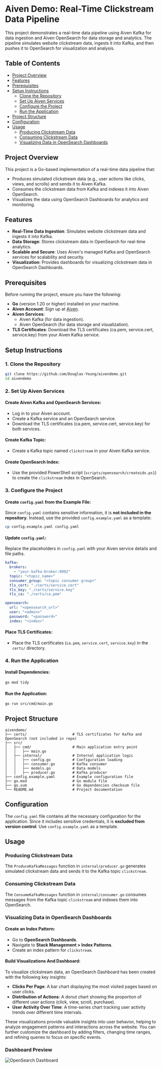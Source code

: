 # Aiven Demo: Real-Time Clickstream Data Pipeline

This project demonstrates a real-time data pipeline using Aiven Kafka for data ingestion and Aiven OpenSearch for data storage and analytics. The pipeline simulates website clickstream data, ingests it into Kafka, and then pushes it to OpenSearch for visualization and analysis.

## Table of Contents
- [Project Overview](#project-overview)
- [Features](#features)
- [Prerequisites](#prerequisites)
- [Setup Instructions](#setup-instructions)
  - [Clone the Repository](#clone-the-repository)
  - [Set Up Aiven Services](#set-up-aiven-services)
  - [Configure the Project](#configure-the-project)
  - [Run the Application](#run-the-application)
- [Project Structure](#project-structure)
- [Configuration](#configuration)
- [Usage](#usage)
  - [Producing Clickstream Data](#producing-clickstream-data)
  - [Consuming Clickstream Data](#consuming-clickstream-data)
  - [Visualizing Data in OpenSearch Dashboards](#visualizing-data-in-opensearch-dashboards)

## Project Overview

This project is a Go-based implementation of a real-time data pipeline that:

- Produces simulated clickstream data (e.g., user actions like clicks, views, and scrolls) and sends it to Aiven Kafka.
- Consumes the clickstream data from Kafka and indexes it into Aiven OpenSearch.
- Visualizes the data using OpenSearch Dashboards for analytics and monitoring.

## Features

- **Real-Time Data Ingestion**: Simulates website clickstream data and ingests it into Kafka.
- **Data Storage**: Stores clickstream data in OpenSearch for real-time analytics.
- **Scalable and Secure**: Uses Aiven's managed Kafka and OpenSearch services for scalability and security.
- **Visualization**: Provides dashboards for visualizing clickstream data in OpenSearch Dashboards.

## Prerequisites

Before running the project, ensure you have the following:

- **Go** (version 1.20 or higher) installed on your machine.
- **Aiven Account**: Sign up at [Aiven](https://aiven.io/).
- **Aiven Services**:
  - Aiven Kafka (for data ingestion).
  - Aiven OpenSearch (for data storage and visualization).
- **TLS Certificates**: Download the TLS certificates (ca.pem, service.cert, service.key) from your Aiven Kafka service.

## Setup Instructions

### 1. Clone the Repository

```bash
git clone https://github.com/Douglas-Young/aivendemo.git
cd aivendemo
```

### 2. Set Up Aiven Services

#### Create Aiven Kafka and OpenSearch Services:
- Log in to your Aiven account.
- Create a Kafka service and an OpenSearch service.
- Download the TLS certificates (ca.pem, service.cert, service.key) for both services.

#### Create Kafka Topic:
- Create a Kafka topic named `clickstream` in your Aiven Kafka service.

#### Create OpenSearch Index:
- Use the provided PowerShell script (`scripts/opensearch/createidx.ps1`) to create the `clickstream` index in OpenSearch.

### 3. Configure the Project

#### Create `config.yaml` from the Example File:

Since `config.yaml` contains sensitive information, it is **not included in the repository**. Instead, use the provided `config.example.yaml` as a template:

```bash
cp config.example.yaml config.yaml
```

#### Update `config.yaml`:

Replace the placeholders in `config.yaml` with your Aiven service details and file paths.

```yaml
kafka:
  brokers:
    - "your-kafka-broker:9092"
  topic: "<topic_name>"
  consumer_group: "<topic consumer group>"
  tls_cert: "./certs/service.cert"
  tls_key: "./certs/service.key"
  tls_ca: "./certs/ca.pem"

opensearch:
  url: "<opensearch_url>"
  user: "<admin>"
  password: "<password>"
  index: "<index>"
```

#### Place TLS Certificates:
- Place the TLS certificates (`ca.pem`, `service.cert`, `service.key`) in the `certs/` directory.

### 4. Run the Application

#### Install Dependencies:
```bash
go mod tidy
```

#### Run the Application:
```bash
go run src/cmd/main.go
```

## Project Structure

```
aivendemo/
├── certs/                     # TLS certificates for Kafka and OpenSearch (not included in repo)
├── src/
│   ├── cmd/                   # Main application entry point
│   │   ├── main.go
│   ├── internal/              # Internal application logic
│   │   ├── config.go          # Configuration loading
│   │   ├── consumer.go        # Kafka consumer
│   │   ├── models.go          # Data models
│   │   ├── producer.go        # Kafka producer
├── config.example.yaml        # Example configuration file
├── go.mod                     # Go module file
├── go.sum                     # Go dependencies checksum file
└── README.md                  # Project documentation
```

## Configuration

The `config.yaml` file contains all the necessary configuration for the application. Since it includes sensitive credentials, it is **excluded from version control**. Use `config.example.yaml` as a template.

## Usage

### Producing Clickstream Data

The `ProduceKafkaMessages` function in `internal/producer.go` generates simulated clickstream data and sends it to the Kafka topic `clickstream`.

### Consuming Clickstream Data

The `ConsumeKafkaMessages` function in `internal/consumer.go` consumes messages from the Kafka topic `clickstream` and indexes them into OpenSearch.

### Visualizing Data in OpenSearch Dashboards

#### Create an Index Pattern:
- Go to **OpenSearch Dashboards**.
- Navigate to **Stack Management > Index Patterns**.
- Create an index pattern for `clickstream`.

#### Build Visualizations And Dashboard:
To visualize clickstream data, an OpenSearch Dashboard has been created with the following key insights:  

- **Clicks Per Page**: A bar chart displaying the most visited pages based on user clicks.  
- **Distribution of Actions**: A donut chart showing the proportion of different user actions (click, view, scroll, purchase).  
- **User Activity Over Time**: A time-series chart tracking user activity trends over different time intervals.  

These visualizations provide valuable insights into user behavior, helping to analyze engagement patterns and interactions across the website. You can further customize the dashboard by adding filters, changing time ranges, and refining queries to focus on specific events.  

### Dashboard Preview  

![OpenSearch Dashboard](./path-to-your-image/Screenshot_18-3-2025_10417_opensearch-demo-doyo25-douglas-892e.l.aivencloud.com.jpeg)  


